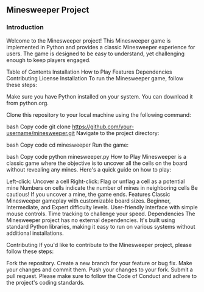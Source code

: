 ## Minesweeper Project

### Introduction
Welcome to the Minesweeper project! This Minesweeper game is implemented in Python and provides a classic Minesweeper experience for users. The game is designed to be easy to understand, yet challenging enough to keep players engaged.

Table of Contents
Installation
How to Play
Features
Dependencies
Contributing
License
Installation
To run the Minesweeper game, follow these steps:

Make sure you have Python installed on your system. You can download it from python.org.

Clone this repository to your local machine using the following command:

bash
Copy code
git clone https://github.com/your-username/minesweeper.git
Navigate to the project directory:

bash
Copy code
cd minesweeper
Run the game:

bash
Copy code
python minesweeper.py
How to Play
Minesweeper is a classic game where the objective is to uncover all the cells on the board without revealing any mines. Here's a quick guide on how to play:

Left-click: Uncover a cell
Right-click: Flag or unflag a cell as a potential mine
Numbers on cells indicate the number of mines in neighboring cells
Be cautious! If you uncover a mine, the game ends.
Features
Classic Minesweeper gameplay with customizable board sizes.
Beginner, Intermediate, and Expert difficulty levels.
User-friendly interface with simple mouse controls.
Time tracking to challenge your speed.
Dependencies
The Minesweeper project has no external dependencies. It's built using standard Python libraries, making it easy to run on various systems without additional installations.

Contributing
If you'd like to contribute to the Minesweeper project, please follow these steps:

Fork the repository.
Create a new branch for your feature or bug fix.
Make your changes and commit them.
Push your changes to your fork.
Submit a pull request.
Please make sure to follow the Code of Conduct and adhere to the project's coding standards.
